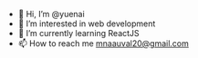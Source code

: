 - 👋 Hi, I’m @yuenai
- 👀 I’m interested in web development
- 🌱 I’m currently learning ReactJS
- 📫 How to reach me mnaauval20@gmail.com

<!---
yuenai/yuenai is a ✨ special ✨ repository because its `README.md` (this file) appears on your GitHub profile.
You can click the Preview link to take a look at your changes.
--->

